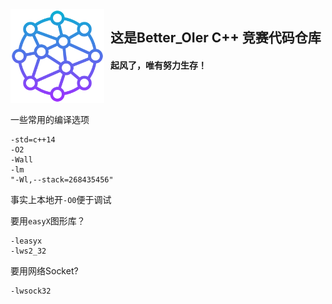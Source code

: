 <img width="150" height="150" align="left" style="float: left; margin: 0 10px 0 0;"  src="logo.png">

<h2>这是Better_OIer C++ 竞赛代码仓库</h2>
<h4>起风了，唯有努力生存！</h4>

<br><br>

一些常用的编译选项

```
-std=c++14
-O2
-Wall
-lm
"-Wl,--stack=268435456"
```

事实上本地开`-O0`便于调试

要用`easyX`图形库？

```
-leasyx
-lws2_32
```

要用网络Socket?

```
-lwsock32
```